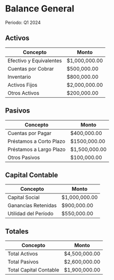 # Balance General
Periodo: Q1 2024

## Activos
| Concepto | Monto |
|----------|--------|
| Efectivo y Equivalentes | $1,000,000.00 |
| Cuentas por Cobrar | $500,000.00 |
| Inventario | $800,000.00 |
| Activos Fijos | $2,000,000.00 |
| Otros Activos | $200,000.00 |

## Pasivos
| Concepto | Monto |
|----------|--------|
| Cuentas por Pagar | $400,000.00 |
| Préstamos a Corto Plazo | $1500,000.00 |
| Préstamos a Largo Plazo | $1,500,000.00 |
| Otros Pasivos | $100,000.00 |

## Capital Contable
| Concepto | Monto |
|----------|--------|
| Capital Social | $1,000,000.00 |
| Ganancias Retenidas | $900,000.00 |
| Utilidad del Período | $550,000.00 |

## Totales
| Concepto | Monto |
|----------|--------|
| Total Activos | $4,500,000.00 |
| Total Pasivos | $2,600,000.00 |
| Total Capital Contable | $1,900,000.00 | 
